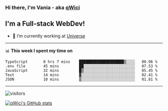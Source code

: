 ### Hi there, I'm Vania - aka [qWici][website]

## I'm a Full-stack WebDev!
- 🔭 I’m currently working at [Universe][universe]

---

📊 **This week I spent my time on**
<!--START_SECTION:waka-->

```text
TypeScript       8 hrs 7 mins    ████████████████████▒░░░░   80.96 %
.env file        45 mins         ██░░░░░░░░░░░░░░░░░░░░░░░   07.53 %
JavaScript       32 mins         █▒░░░░░░░░░░░░░░░░░░░░░░░   05.45 %
Text             14 mins         ▓░░░░░░░░░░░░░░░░░░░░░░░░   02.41 %
JSON             10 mins         ▒░░░░░░░░░░░░░░░░░░░░░░░░   01.81 %
```

<!--END_SECTION:waka-->

---

![visitors](https://visitor-badge.glitch.me/badge?page_id=qWici)


[![qWici's GitHub stats](https://github-readme-stats.vercel.app/api?username=qWici)](https://github.com/qWici/github-readme-stats)

[website]: https://devkucher.com
[twitter]: https://twitter.com/KucherDev
[linkedin]: https://www.linkedin.com/in/ivankucher
[universe]: https://universeapps.limited
